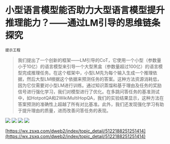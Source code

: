 # 小型语言模型能否助力大型语言模型提升推理能力？——通过LM引导的思维链条探究
`提示工程`
> 我们提出了一个创新的框架——LM引导的CoT，它使用一个小型（参数量小于10亿）的语言模型来引导一个大型黑盒（参数量超过100亿）的语言模型完成推理任务。在这个框架中，小型LM先为每个输入生成一个推理依据，然后大型LM根据这个依据来预测任务的答案。这种方法资源消耗低，因为它仅需要对小型LM进行训练。通过知识蒸馏和基于理由及任务的奖励信号进行强化学习，我们对模型进行了优化。在多跳问答任务的基准测试中，如HotpotQA和2WikiMultiHopQA，我们的实验结果显示，这种方法在答案预测的准确性上超越了所有对比基准。此外，我们还发现强化学习有助于提升理由的质量，进而改善问答任务的表现。

![](https://raw.githubusercontent.com/HuggingAGI/HuggingArxiv/main/paper_images/2404.03414/x1.png)
![](https://raw.githubusercontent.com/HuggingAGI/HuggingArxiv/main/paper_images/2404.03414/reward_new2.png)
![](https://raw.githubusercontent.com/HuggingAGI/HuggingArxiv/main/paper_images/2404.03414/annotation_example.png)
![](https://raw.githubusercontent.com/HuggingAGI/HuggingArxiv/main/paper_images/2404.03414/barplot_annotation.png)

[https://wx.zsxq.com/dweb2/index/topic_detail/5122188251251414](https://wx.zsxq.com/dweb2/index/topic_detail/5122188251251414)
